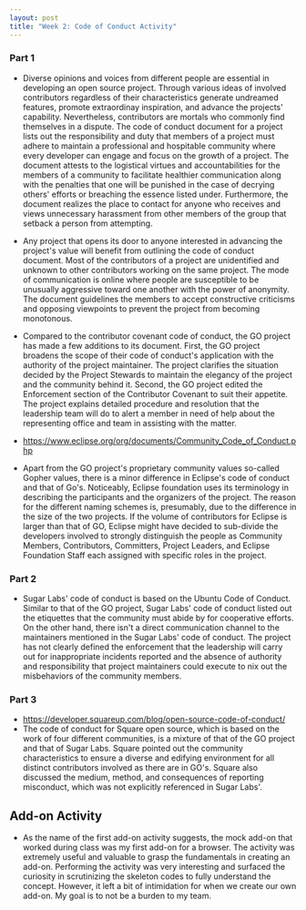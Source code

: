 ```yaml
---
layout: post
title: "Week 2: Code of Conduct Activity"
---
```


### Part 1

-   Diverse opinions and voices from different people are essential in developing an open source project. Through various ideas of involved contributors regardless of their characteristics generate undreamed features, promote extraordinay inspiration, and advance the projects' capability. Nevertheless, contributors are mortals who commonly find themselves in a dispute. The code of conduct document for a project lists out the responsibility and duty that members of a project must adhere to maintain a professional and hospitable community where every developer can engage and focus on the growth of a project. The document attests to the logistical virtues and accountabilities for the members of a community to facilitate healthier communication along with the penalties that one will be punished in the case of decrying others' efforts or breaching the essence listed under. Furthermore, the document realizes the place to contact for anyone who receives and views unnecessary harassment from other members of the group that setback a person from attempting.

<!--more-->

-   Any project that opens its door to anyone interested in advancing the project's value will benefit from outlining the code of conduct document. Most of the contributors of a project are unidentified and unknown to other contributors working on the same project. The mode of communication is online where people are susceptible to be unusually aggressive toward one another with the power of anonymity. The document guidelines the members to accept constructive criticisms and opposing viewpoints to prevent the project from becoming monotonous.

-   Compared to the contributor covenant code of conduct, the GO project has made a few additions to its document. First, the GO project broadens the scope of their code of conduct's application with the authority of the project maintainer. The project clarifies the situation decided by the Project Stewards to maintain the elegancy of the project and the community behind it. Second, the GO project edited the Enforcement section of the Contributor Covenant to suit their appetite. The project explains detailed procedure and resolution that the leadership team will do to alert a member in need of help about the representing office and team in assisting with the matter.

-   https://www.eclipse.org/org/documents/Community_Code_of_Conduct.php
-   Apart from the GO project's proprietary community values so-called Gopher values, there is a minor difference in Eclipse's code of conduct and that of Go's. Noticeably, Eclipse foundation uses its terminology in describing the participants and the organizers of the project. The reason for the different naming schemes is, presumably, due to the difference in the size of the two projects. If the volume of contributors for Eclipse is larger than that of GO, Eclipse might have decided to sub-divide the developers involved to strongly distinguish the people as Community Members, Contributors, Committers, Project Leaders, and Eclipse Foundation Staff each assigned with specific roles in the project.

### Part 2

-   Sugar Labs' code of conduct is based on the Ubuntu Code of Conduct. Similar to that of the GO project, Sugar Labs' code of conduct listed out the etiquettes that the community must abide by for cooperative efforts. On the other hand, there isn't a direct communication channel to the maintainers mentioned in the Sugar Labs' code of conduct. The project has not clearly defined the enforcement that the leadership will carry out for inappropriate incidents reported and the absence of authority and responsibility that project maintainers could execute to nix out the misbehaviors of the community members.

### Part 3

-   https://developer.squareup.com/blog/open-source-code-of-conduct/
-   The code of conduct for Square open source, which is based on the work of four different communities, is a mixture of that of the GO project and that of Sugar Labs. Square pointed out the community characteristics to ensure a diverse and edifying environment for all distinct contributors involved as there are in GO's. Square also discussed the medium, method, and consequences of reporting misconduct, which was not explicitly referenced in Sugar Labs'.

## Add-on Activity

-   As the name of the first add-on activity suggests, the mock add-on that worked during class was my first add-on for a browser. The activity was extremely useful and valuable to grasp the fundamentals in creating an add-on. Performing the activity was very interesting and surfaced the curiosity in scrutinizing the skeleton codes to fully understand the concept. However, it left a bit of intimidation for when we create our own add-on. My goal is to not be a burden to my team.
